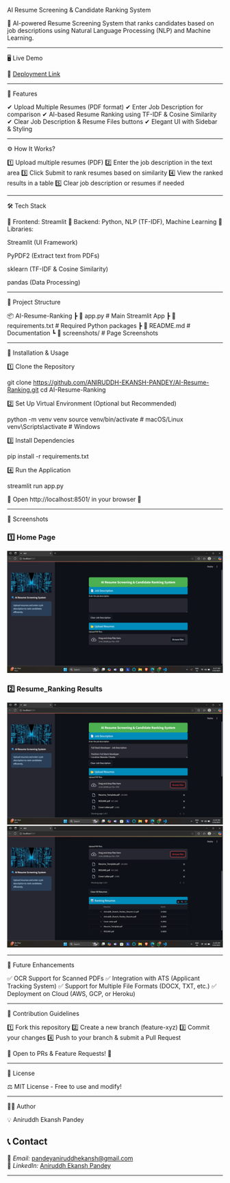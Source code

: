 AI Resume Screening & Candidate Ranking System

🚀 AI-powered Resume Screening System that ranks candidates based on job descriptions using Natural Language Processing (NLP) and Machine Learning.

---

🖥 Live Demo

📌 [Deployment Link](https://ai-resume-ranking-iap4k7eqjefkxdl4zvkzsw.streamlit.app/)

---

📌 Features

✔ Upload Multiple Resumes (PDF format)
✔ Enter Job Description for comparison
✔ AI-based Resume Ranking using TF-IDF & Cosine Similarity
✔ Clear Job Description & Resume Files buttons
✔ Elegant UI with Sidebar & Styling

---

⚙ How It Works?

1️⃣ Upload multiple resumes (PDF)
2️⃣ Enter the job description in the text area
3️⃣ Click Submit to rank resumes based on similarity
4️⃣ View the ranked results in a table
5️⃣ Clear job description or resumes if needed

---

🛠 Tech Stack

🔹 Frontend: Streamlit
🔹 Backend: Python, NLP (TF-IDF), Machine Learning
🔹 Libraries:

Streamlit (UI Framework)

PyPDF2 (Extract text from PDFs)

sklearn (TF-IDF & Cosine Similarity)

pandas (Data Processing)

---

📂 Project Structure

📦 AI-Resume-Ranking
┣ 📜 app.py # Main Streamlit App
┣ 📜 requirements.txt # Required Python packages
┣ 📜 README.md # Documentation
┗ 📂 screenshots/ # Page Screenshots

---

🔧 Installation & Usage

1️⃣ Clone the Repository

git clone https://github.com/ANIRUDDH-EKANSH-PANDEY/AI-Resume-Ranking.git
cd AI-Resume-Ranking

2️⃣ Set Up Virtual Environment (Optional but Recommended)

python -m venv venv
source venv/bin/activate # macOS/Linux
venv\Scripts\activate # Windows

3️⃣ Install Dependencies

pip install -r requirements.txt

4️⃣ Run the Application

streamlit run app.py

📌 Open http://localhost:8501/ in your browser 🎯

---

📸 Screenshots

### 1️⃣ Home Page

![Home Page](screenshots/Home.png)

### 2️⃣ Resume_Ranking Results

![Result Page](screenshots/Resume_Ranking.png)
![Result Page](<screenshots/Resume_Ranking(1).png>)

---

🎯 Future Enhancements

✅ OCR Support for Scanned PDFs
✅ Integration with ATS (Applicant Tracking System)
✅ Support for Multiple File Formats (DOCX, TXT, etc.)
✅ Deployment on Cloud (AWS, GCP, or Heroku)

---

🤝 Contribution Guidelines

1️⃣ Fork this repository
2️⃣ Create a new branch (feature-xyz)
3️⃣ Commit your changes
4️⃣ Push to your branch & submit a Pull Request

📌 Open to PRs & Feature Requests! 🎯

---

📜 License

⚖ MIT License - Free to use and modify!

---

👨‍💻 Author

💡 Aniruddh Ekansh Pandey

## 📞 Contact

📧 _Email:_ [pandeyaniruddhekansh@gmail.com](mailto:pandeyaniruddhekansh@gmail.com)  
🔗 _LinkedIn:_ [Aniruddh Ekansh Pandey](https://www.linkedin.com/in/aniruddh-ekansh-pandey-447904258)

---

